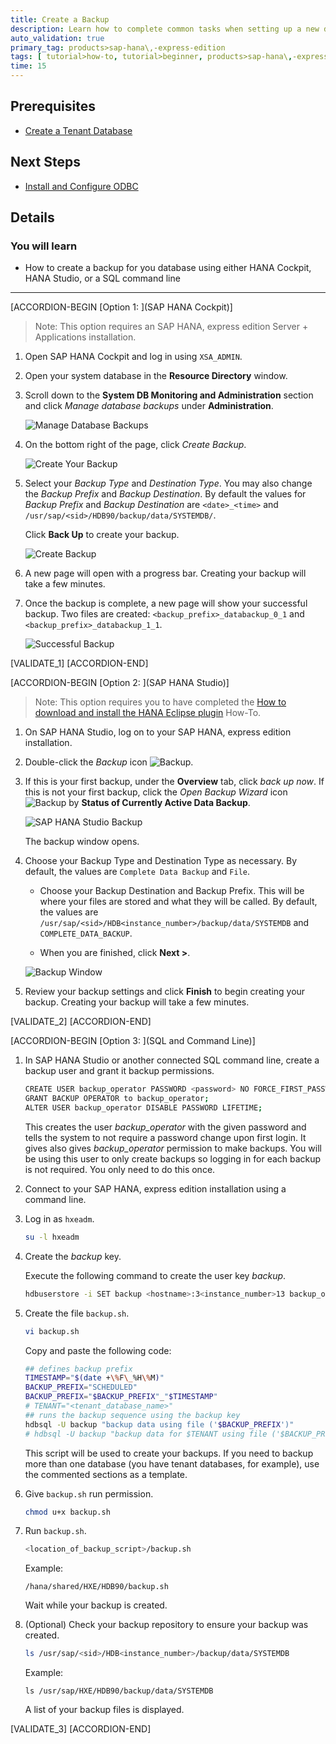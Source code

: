 ```yaml
---
title: Create a Backup
description: Learn how to complete common tasks when setting up a new database. In this tutorial, you will create a backup for your database using HANA cockpit, HANA studio, or SQL.
auto_validation: true
primary_tag: products>sap-hana\,-express-edition
tags: [ tutorial>how-to, tutorial>beginner, products>sap-hana\,-express-edition  ]
time: 15
---
```



## Prerequisites  
 - [Create a Tenant Database](https://www.sap.com/developer/tutorials/hxe-ua-dbfundamentals-tenantdb.html)


## Next Steps
 - [Install and Configure ODBC](https://www.sap.com/developer/tutorials/hxe-ua-dbfundamentals-odbc.html)

## Details
### You will learn  
  - How to create a backup for you database using either HANA Cockpit, HANA Studio, or a SQL command line


---

[ACCORDION-BEGIN [Option 1: ](SAP HANA Cockpit)]

> Note:
> This option requires an SAP HANA, express edition Server + Applications installation.

1. Open SAP HANA Cockpit and log in using `XSA_ADMIN`.

2. Open your system database in the __Resource Directory__ window.

3. Scroll down to the __System DB Monitoring and Administration__ section and click _Manage database backups_ under __Administration__.

    ![Manage Database Backups](manage_backups.png)

4. On the bottom right of the page, click _Create Backup_.

    ![Create Your Backup](create_backup_page.png)

5. Select your _Backup Type_ and _Destination Type_. You may also change the _Backup Prefix_ and _Backup Destination_. By default the values for _Backup Prefix_ and _Backup Destination_ are `<date>_<time>` and `/usr/sap/<sid>/HDB90/backup/data/SYSTEMDB/`.

    Click __Back Up__ to create your backup.

    ![Create Backup](create_backup.png)

6. A new page will open with a progress bar. Creating your backup will take a few minutes.

7. Once the backup is complete, a new page will show your successful backup. Two files are created: `<backup_prefix>_databackup_0_1` and `<backup_prefix>_databackup_1_1`.

    ![Successful Backup](successful_backup.png)

[VALIDATE_1]
[ACCORDION-END]

[ACCORDION-BEGIN [Option 2: ](SAP HANA Studio)]

> Note:
> This option requires you to have completed the [How to download and install the HANA Eclipse plugin](https://www.sap.com/developer/tutorials/hxe-howto-eclipse.html) How-To.

1. On SAP HANA Studio, log on to your SAP HANA, express edition installation.

2. Double-click the _Backup_ icon ![Backup](backup.png).

3. If this is your first backup, under the __Overview__ tab, click _back up now_. If this is not your first backup, click the _Open Backup Wizard_ icon ![Backup](backup.png) by __Status of Currently Active Data Backup__.

    ![SAP HANA Studio Backup](backup_studio.png)

    The backup window opens.

4. Choose your Backup Type and Destination Type as necessary. By default, the values are `Complete Data Backup` and `File`.

    - Choose your Backup Destination and Backup Prefix. This will be where your files are stored and what they will be called. By default, the values are `/usr/sap/<sid>/HDB<instance_number>/backup/data/SYSTEMDB` and `COMPLETE_DATA_BACKUP`.

    - When you are finished, click __Next >__.

    ![Backup Window](studio_backup_window.png)

5. Review your backup settings and click __Finish__ to begin creating your backup. Creating your backup will take a few minutes.

[VALIDATE_2]
[ACCORDION-END]


[ACCORDION-BEGIN [Option 3: ](SQL and Command Line)]

1. In SAP HANA Studio or another connected SQL command line, create a backup user and grant it backup permissions.

    ```bash
    CREATE USER backup_operator PASSWORD <password> NO FORCE_FIRST_PASSWORD_CHANGE;
    GRANT BACKUP OPERATOR to backup_operator;
    ALTER USER backup_operator DISABLE PASSWORD LIFETIME;
    ```

    This creates the user _backup_operator_ with the given password and tells the system to not require a password change upon first login. It gives also gives _backup_operator_ permission to make backups. You will be using this user to only create backups so logging in for each backup is not required. You only need to do this once.

2. Connect to your SAP HANA, express edition installation using a command line.

3. Log in as `hxeadm`.

    ```bash
    su -l hxeadm
    ```

3. Create the _backup_ key.

    Execute the following command to create the user key _backup_.

    ```bash
    hdbuserstore -i SET backup <hostname>:3<instance_number>13 backup_operator
    ```

4. Create the file `backup.sh`.

    ```bash
    vi backup.sh
    ```

    Copy and paste the following code:

    ```bash
    ## defines backup prefix
    TIMESTAMP="$(date +\%F\_%H\%M)"
    BACKUP_PREFIX="SCHEDULED"
    BACKUP_PREFIX="$BACKUP_PREFIX"_"$TIMESTAMP"
    # TENANT="<tenant_database_name>"
    ## runs the backup sequence using the backup key
    hdbsql -U backup "backup data using file ('$BACKUP_PREFIX')"
    # hdbsql -U backup "backup data for $TENANT using file ('$BACKUP_PREFIX')"
    ```

    This script will be used to create your backups. If you need to backup more than one database (you have tenant databases, for example), use the commented sections as a template.

5. Give `backup.sh` run permission.

    ```bash
    chmod u+x backup.sh
    ```

6. Run `backup.sh`.

    ```bash
    <location_of_backup_script>/backup.sh
    ```

    Example:

    ```
    /hana/shared/HXE/HDB90/backup.sh
    ```

    Wait while your backup is created.

7. (Optional) Check your backup repository to ensure your backup was created.

    ```bash
    ls /usr/sap/<sid>/HDB<instance_number>/backup/data/SYSTEMDB
    ```

    Example:

    ```
    ls /usr/sap/HXE/HDB90/backup/data/SYSTEMDB
    ```

    A list of your backup files is displayed.

[VALIDATE_3]
[ACCORDION-END]

